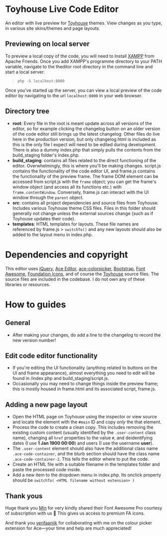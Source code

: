 # Toyhouse Live Code Editor
An editor with live preview for [Toyhouse](https://toyhou.se) themes. View changes as you type, in various site skins/themes and page layouts.

## Previewing on local server
To preview a local copy of the code, you will need to Install [XAMPP](https://www.apachefriends.org/) from Apache Friends. Once you add XAMPP's programme directory to your PATH variable, navigate to the theditor root directory in the command line and start a local server:

> `php -S localhost:8000`

Once you've started up the server, you can view a local preview of the code editor by navigating to the url `localhost:8000` in your web browser.

## Directory tree
- **root**: Every file in the root is meant update across all versions of the editor, so for example clicking the changelog button on an older version of the code editor still brings up the latest changelog. Other files do live here in the production version, but only changelog.html is included as this is the only file I expect will need to be edited during development. There is also a dummy index.php that simply pulls the contents from the build_staging folder's index.php.
- **build_staging**: contains all files related to the direct functioning of the editor. Overwhelmingly, this is where you'll be making changes. script.js contains the functionality of the code editor UI, and frame.js contains the functionality of the preview frame. The frame DOM element can be accessed from script.js with the `frame` object; you can get the frame's window object (and access all its functions etc.) with `frame.contentWindow`. Conversely, frame.js can interact with the UI window through the `parent` object.
- **src**: contains all project dependencies and source files from Toyhouse. Includes various Toyhouse theme CSS files. Files in this folder should generally not change unless the external sources change (such as if Toyhouse updates their code).
- **templates**: HTML templates for layouts. These file names are referenced by frame.js > `switchTo()` and any new layouts should also be added to the layout menu in index.php.

# Dependencies and copyright
This editor uses [jQuery](https://code.jquery.com/), [Ace Editor](https://ace.c9.io/), [ace-colorpicker](https://github.com/easylogic/ace-colorpicker), [Bootstrap](https://getbootstrap.com/), [Font Awesome](https://fontawesome.com/), [Foundation Icons](https://zurb.com/playground/foundation-icon-fonts-3), and of course the [Toyhouse](https://toyhou.se) source files. The source files are included in the codebase. I do not own any of these libraries or resources.

# How to guides

## General
- After making your changes, do add a line to the changelog to record the new version number!

## Edit code editor functionality
- If you're editing the UI functionality (anything related to buttons on the UI and frame appearance), almost everything you need to edit will be found in /index.php and build_staging/script.js.
- Occasionally you may need to change things inside the preview frame; this is mostly housed in frame.html and its associated script, frame.js.

## Adding a new page layout
- Open the HTML page on Toyhouse using the inspector or view source and locate the element with the `#main` ID and copy *only* the that element.
- Process the code to create a clean copy. This includes removing the existing custom content (usually identified by the `.user-content` class name), changing all `href` properties to the value `#`, and deidentifying dates (I use **1 Jan 1900 00:00**) and users (I use the username **user**).
- The `.user-content` element should also have the additional class name `.ace-code-container`, and the blurb section should have the class name `.ace-code-container-2`. This tells the editor where to put the code.
- Create an HTML file with a suitable filename in the templates folder and paste the processed code inside.
- Add a new item to the dropdown menu in index.php. Its onclick property should be `switchTo( <HTML filename without extension> )`

## Thank yous
Huge thank you [Min](https://github.com/liwoyadan) for very kindly shared their Font Awesome Pro courtesy of subscription with us 💙 This gives us access to premium FA icons.

And thank you [venfaaniik](https://github.com/venfaaniik) for collaborating with me on the colour picker extension for Ace—your time and help are much appreciated!
